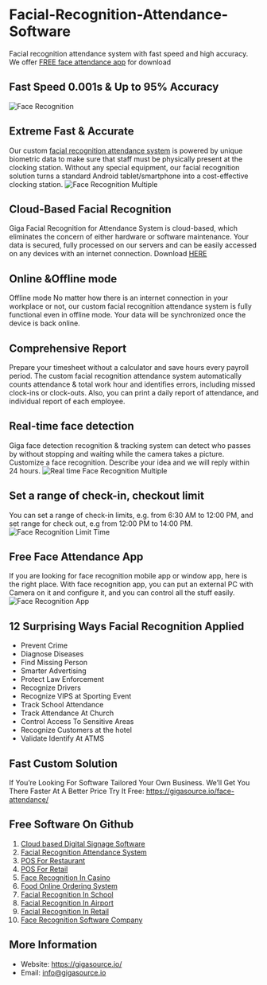 # Facial-Recognition-Attendance-Software
Facial recognition attendance system with fast speed and high accuracy. We offer [FREE face attendance app](https://gigasource.io/face-attendance/) for download
## Fast Speed 0.001s & Up to 95% Accuracy
![Face Recognition](https://gigasource.b-cdn.net/wp-content/uploads/2020/04/Group-919.png)
## Extreme Fast & Accurate
Our custom [facial recognition attendance system](https://gigasource.io/face-attendance/) is powered by unique biometric data to make sure that staff must be physically present at the clocking station. Without any special equipment, our facial recognition solution turns a standard Android tablet/smartphone into a cost-effective clocking station.
![Face Recognition Multiple](https://gigasource.b-cdn.net/wp-content/uploads/2020/04/Group-922.png)
## Cloud-Based Facial Recognition
Giga Facial Recognition for Attendance System is cloud-based, which eliminates the concern of either hardware or software maintenance. Your data is secured, fully processed on our servers and can be easily accessed on any devices with an internet connection.
Download [HERE](https://gigasource.io/face-attendance/)
## Online &Offline mode
Offline mode
No matter how there is an internet connection in your workplace or not, our custom facial recognition attendance system is fully functional even in offline mode. Your data will be synchronized once the device is back online.
## Comprehensive Report
Prepare your timesheet without a calculator and save hours every payroll period. The custom facial recognition attendance system automatically counts attendance & total work hour and identifies errors, including missed clock-ins or clock-outs. Also, you can print a daily report of attendance, and individual report of each employee.
## Real-time face detection
Giga face detection recognition & tracking system can detect who passes by without stopping and waiting while the camera takes a picture.
Customize a face recognition. Describe your idea and we will reply within 24 hours. 
![Real time Face Recognition Multiple](https://gigasource.b-cdn.net/wp-content/uploads/2020/04/Group-920.png)
## Set a range of check-in, checkout limit
You can set a range of check-in limits, e.g. from 6:30 AM to 12:00 PM, and set range for check out, e.g from 12:00 PM to 14:00 PM.
![Face Recognition Limit Time](https://gigasource.b-cdn.net/wp-content/uploads/2020/04/Group-921.png)

## Free Face Attendance App
If you are looking for face recognition mobile app or window app, here is the right place. With face recognition app, you can put an external PC with Camera on it and configure it, and you can control all the stuff easily.
![Face Recognition App](https://gigasource.b-cdn.net/wp-content/uploads/2020/01/attendance-F1.png)
## 12 Surprising Ways Facial Recognition Applied
- Prevent Crime
- Diagnose Diseases
- Find Missing Person
- Smarter Advertising
- Protect Law Enforcement
- Recognize Drivers
- Recognize VIPS at Sporting Event
- Track School Attendance
- Track Attendance At Church
- Control Access To Sensitive Areas
- Recognize Customers at the hotel
- Validate Identify At ATMS 

## Fast Custom Solution
If You’re Looking For Software Tailored Your Own Business. We’ll Get You There Faster At A Better Price
Try It Free: https://gigasource.io/face-attendance/


## Free Software On Github
1. [Cloud based Digital Signage Software](https://gigasource.io/cloud-signage/)
2. [Facial Recognition Attendance System](https://gigasource.io/face-attendance/)
3. [POS For Restaurant](https://gigasource.io/pos-restaurant/)
4. [POS For Retail](https://gigasource.io/pos-retail/)
5. [Face Recognition In Casino](https://gigasource.io/facial-recognition-in-casinos/)
6. [Food Online Ordering System](https://gigasource.io/food-online-ordering/)
7. [Facial Recognition In School](https://gigasource.io/facial-recognition-in-school/)
8. [Facial Recognition In Airport](https://gigasource.io/biometric-facial-recognition-in-airports/)
9. [Facial Recognition In Retail](https://gigasource.io/facial-recognition-in-retail-stores/)
10. [Face Recognition Software Company](https://gigasource.io/face-recognition-software-company/)

## More Information
- Website: https://gigasource.io/
- Email: info@gigasource.io


